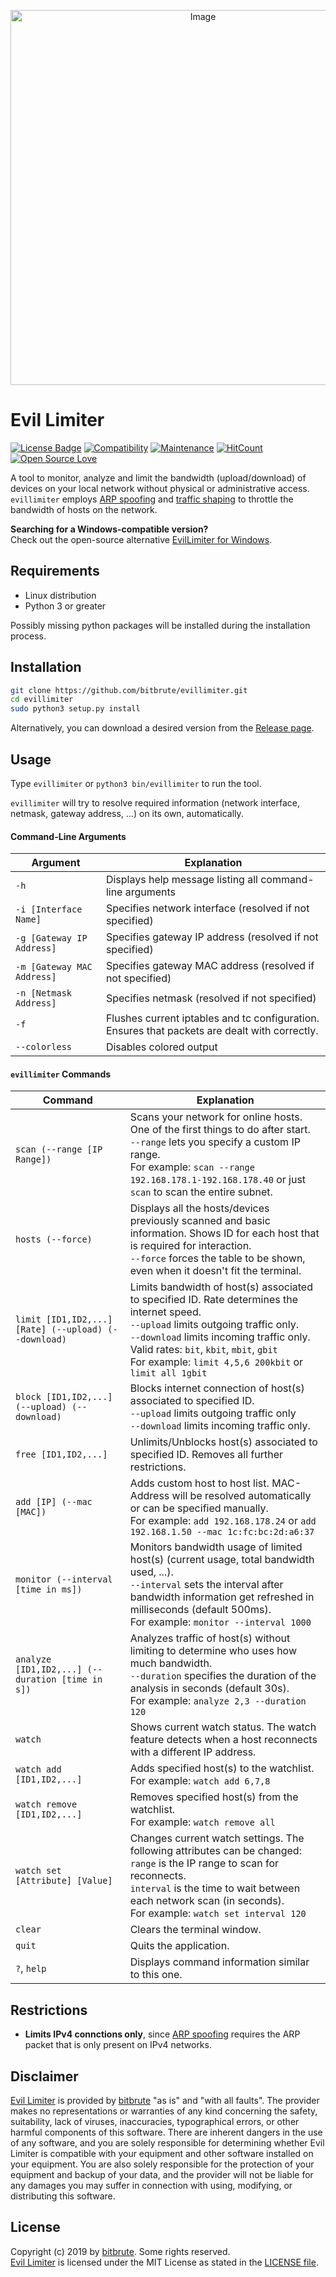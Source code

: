 <p align="center"><img src="https://firebasestorage.googleapis.com/v0/b/yudahasibuann23.appspot.com/o/Desain%20tanpa%20judul.png?alt=media&token=3572730f-a460-4447-a3dd-bef2624e3ca5" alt="Image" height="600" width="600" </p>

# Evil Limiter

[![License Badge](https://img.shields.io/badge/license-MIT-blue.svg)](LICENSE)
[![Compatibility](https://img.shields.io/badge/python-3-brightgreen.svg)](PROJECT)
[![Maintenance](https://img.shields.io/badge/Maintained%3F-yes-green.svg)](https://GitHub.com/Naereen/StrapDown.js/graphs/commit-activity)
[![HitCount](http://hits.dwyl.io/bitbrute/evillimiter.svg)](http://hits.dwyl.io/bitbrute/evillimiter)
[![Open Source Love](https://badges.frapsoft.com/os/v3/open-source.svg?v=102)](https://github.com/ellerbrock/open-source-badge/)

A tool to monitor, analyze and limit the bandwidth (upload/download) of devices on your local network without physical or administrative access.<br>
```evillimiter``` employs [ARP spoofing](https://en.wikipedia.org/wiki/ARP_spoofing) and [traffic shaping](https://en.wikipedia.org/wiki/Traffic_shaping) to throttle the bandwidth of hosts on the network.

**Searching for a Windows-compatible version?**<br>
Check out the open-source alternative [EvilLimiter for Windows](https://github.com/bitbrute/evillimiter-windows).

## Requirements
- Linux distribution
- Python 3 or greater

Possibly missing python packages will be installed during the installation process.

## Installation

```bash
git clone https://github.com/bitbrute/evillimiter.git
cd evillimiter
sudo python3 setup.py install
```

Alternatively, you can download a desired version from the [Release page](https://github.com/bitbrute/evillimiter/releases).<br>

## Usage

Type ```evillimiter``` or ```python3 bin/evillimiter``` to run the tool.

```evillimiter``` will try to resolve required information (network interface, netmask, gateway address, ...) on its own, automatically.

#### Command-Line Arguments

| Argument | Explanation |
| -------- | ----------- |
| ```-h``` | Displays help message listing all command-line arguments |
| ```-i [Interface Name]``` | Specifies network interface (resolved if not specified)|
| ```-g [Gateway IP Address]``` | Specifies gateway IP address (resolved if not specified)|
| ```-m [Gateway MAC Address]``` | Specifies gateway MAC address (resolved if not specified)|
| ```-n [Netmask Address]``` | Specifies netmask (resolved if not specified)|
| ```-f``` | Flushes current iptables and tc configuration. Ensures that packets are dealt with correctly.|
| ```--colorless``` | Disables colored output |

#### ```evillimiter``` Commands

| Command | Explanation |
| ------- | ----------- |
| ```scan (--range [IP Range])``` | Scans your network for online hosts. One of the first things to do after start.<br>```--range``` lets you specify a custom IP range.<br>For example: ```scan --range 192.168.178.1-192.168.178.40``` or just ```scan``` to scan the entire subnet.
| ```hosts (--force)``` | Displays all the hosts/devices previously scanned and basic information. Shows ID for each host that is required for interaction.<br>```--force``` forces the table to be shown, even when it doesn't fit the terminal.
| ```limit [ID1,ID2,...] [Rate] (--upload) (--download)``` | Limits bandwidth of host(s) associated to specified ID. Rate determines the internet speed.<br>```--upload``` limits outgoing traffic only.<br>```--download``` limits incoming traffic only.<br>Valid rates: ```bit```, ```kbit```, ```mbit```, ```gbit```<br>For example: ```limit 4,5,6 200kbit``` or ```limit all 1gbit```
| ```block [ID1,ID2,...] (--upload) (--download)``` | Blocks internet connection of host(s) associated to specified ID.<br>```--upload``` limits outgoing traffic only <br>```--download``` limits incoming traffic only.
| ```free [ID1,ID2,...]``` | Unlimits/Unblocks host(s) associated to specified ID. Removes all further restrictions.
| ```add [IP] (--mac [MAC])``` | Adds custom host to host list. MAC-Address will be resolved automatically or can be specified manually.<br>For example: ```add 192.168.178.24``` or ```add 192.168.1.50 --mac 1c:fc:bc:2d:a6:37```
| ```monitor (--interval [time in ms])``` | Monitors bandwidth usage of limited host(s) (current usage, total bandwidth used, ...).<br>```--interval``` sets the interval after bandwidth information get refreshed in milliseconds (default 500ms).<br>For example: ```monitor --interval 1000```
| ```analyze [ID1,ID2,...] (--duration [time in s])``` | Analyzes traffic of host(s) without limiting to determine who uses how much bandwidth.<br>```--duration``` specifies the duration of the analysis in seconds (default 30s).<br>For example: ```analyze 2,3 --duration 120```
| ```watch``` | Shows current watch status. The watch feature detects when a host reconnects with a different IP address.
| ```watch add [ID1,ID2,...]``` | Adds specified host(s) to the watchlist.<br>For example: ```watch add 6,7,8```
| ```watch remove [ID1,ID2,...]``` | Removes specified host(s) from the watchlist.<br>For example: ```watch remove all```
| ```watch set [Attribute] [Value]``` | Changes current watch settings. The following attributes can be changed:<br>```range``` is the IP range to scan for reconnects.<br>```interval``` is the time to wait between each network scan (in seconds).<br>For example: ```watch set interval 120```
| ```clear``` | Clears the terminal window.
| ```quit``` | Quits the application.
| ```?```, ```help``` | Displays command information similar to this one.

## Restrictions

- **Limits IPv4 connctions only**, since [ARP spoofing](https://en.wikipedia.org/wiki/ARP_spoofing) requires the ARP packet that is only present  on IPv4 networks.

## Disclaimer
[Evil Limiter](https://github.com/bitbrute/evillimiter) is provided by [bitbrute](https://github.com/bitbrute) "as is" and "with all faults". The provider makes no representations or warranties of any kind concerning the safety, suitability, lack of viruses, inaccuracies, typographical errors, or other harmful components of this software. There are inherent dangers in the use of any software, and you are solely responsible for determining whether Evil Limiter is compatible with your equipment and other software installed on your equipment. You are also solely responsible for the protection of your equipment and backup of your data, and the provider will not be liable for any damages you may suffer in connection with using, modifying, or distributing this software. 

## License

Copyright (c) 2019 by [bitbrute](https://github.com/bitbrute). Some rights reserved.<br>
[Evil Limiter](https://github.com/bitbrute/evillimiter) is licensed under the MIT License as stated in the [LICENSE file](LICENSE).
